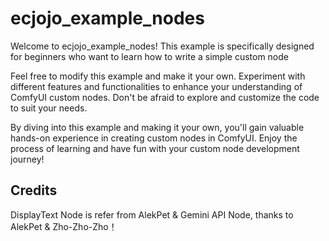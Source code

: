 # ecjojo_example_nodes

Welcome to ecjojo_example_nodes! 
This example is specifically designed for beginners who want to learn how to write a simple custom node

Feel free to modify this example and make it your own. 
Experiment with different features and functionalities to enhance your understanding of ComfyUI custom nodes.
Don't be afraid to explore and customize the code to suit your needs.

By diving into this example and making it your own, 
you'll gain valuable hands-on experience in creating custom nodes in ComfyUI. 
Enjoy the process of learning and have fun with your custom node development journey!

## Credits
DisplayText Node is refer from AlekPet & Gemini API Node, thanks to AlekPet & Zho-Zho-Zho！
